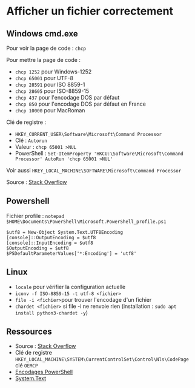 # Afficher un fichier correctement

## Windows cmd.exe

Pour voir la page de code : `chcp`

Pour mettre la page de code :

- `chcp 1252` pour Windows-1252
- `chcp 65001` pour UTF-8
- `chcp 28591` pour ISO 8859-1
- `chcp 28605` pour ISO-8859-15
- `chcp 437` pour l'encodage DOS par défaut
- `chcp 850` pour l'encodage DOS par défaut en France
- `chcp 10000` pour MacRoman

Clé de registre :

- `HKEY_CURRENT_USER\Software\Microsoft\Command Processor`
- Clé : `Autorun`
- Valeur : `chcp 65001 >NUL`
- PowerShell : `Set-ItemProperty 'HKCU:\Software\Microsoft\Command Processor' AutoRun 'chcp 65001 >NUL'`

Voir aussi `HKEY_LOCAL_MACHINE\SOFTWARE\Microsoft\Command Processor`

Source : [Stack Overflow](https://stackoverflow.com/questions/57131654/using-utf-8-encoding-chcp-65001-in-command-prompt-windows-powershell-window)

## Powershell

Fichier profile : `notepad $HOME\Documents\PowerShell\Microsoft.PowerShell_profile.ps1`

```pwsh
$utf8 = New-Object System.Text.UTF8Encoding
[console]::OutputEncoding = $utf8
[console]::InputEncoding = $utf8
$OutputEncoding = $utf8
$PSDefaultParameterValues['*:Encoding'] = 'utf8'
```

## Linux

- `locale` pour vérifier la configuration actuelle
- `iconv -f ISO-8859-15 -t utf-8 <fichier>`
- `file -i <fichier>`pour trouver l'encodage d'un fichier
- `chardet <fichier>` si file -i ne renvoie rien (installation : `sudo apt install python3-chardet -y`)

## Ressources

- Source : [Stack Overflow](https://stackoverflow.com/questions/57131654/using-utf-8-encoding-chcp-65001-in-command-prompt-windows-powershell-window)
- Clé de registre `HKEY_LOCAL_MACHINE\SYSTEM\CurrentControlSet\Control\Nls\CodePage` clé `OEMCP`
- [Encodages PowerShell](https://learn.microsoft.com/fr-fr/powershell/module/microsoft.powershell.core/about/about_character_encoding?view=powershell-7.4)
- [System.Text](https://learn.microsoft.com/en-us/dotnet/api/system.text.encoding?view=net-8.0)
